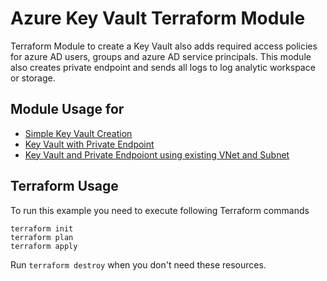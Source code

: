 # Azure Key Vault Terraform Module

Terraform Module to create a Key Vault also adds required access policies for azure AD users, groups and azure AD service principals. This module also creates private endpoint and sends all logs to log analytic workspace or storage.

## Module Usage for

* [Simple Key Vault Creation](simple_keyvault/)
* [Key Vault with Private Endpoint](keyvault_with_private_end_point/)
* [Key Vault and Private Endpoiont using existing VNet and Subnet](keyvault_private_end_point_with_existing_VNet_Subnet/)

## Terraform Usage

To run this example you need to execute following Terraform commands

```hcl
terraform init
terraform plan
terraform apply
```

Run `terraform destroy` when you don't need these resources.
